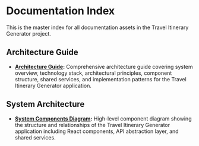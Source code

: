 # Documentation Index

This is the master index for all documentation assets in the Travel Itinerary Generator project.

## Architecture Guide

* **[Architecture Guide](./architecture-guide/architecture-guide.md):** Comprehensive architecture guide covering system overview, technology stack, architectural principles, component structure, shared services, and implementation patterns for the Travel Itinerary Generator application.

## System Architecture

* **[System Components Diagram](./system-architecture/system-components-diagram.puml):** High-level component diagram showing the structure and relationships of the Travel Itinerary Generator application including React components, API abstraction layer, and shared services.
